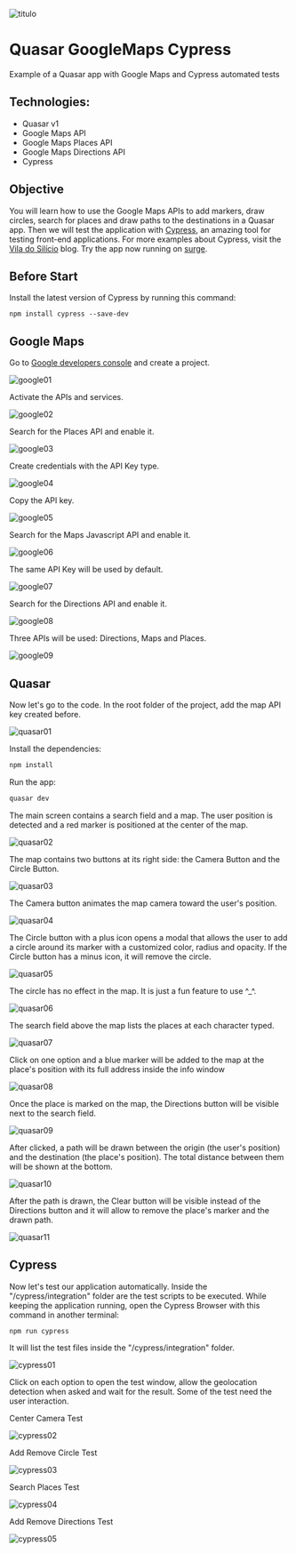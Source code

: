 ![titulo](/docs/titulo.JPG)

# Quasar GoogleMaps Cypress

Example of a Quasar app with Google Maps and Cypress automated tests

## Technologies:

- Quasar v1
- Google Maps API
- Google Maps Places API
- Google Maps Directions API
- Cypress

## Objective

You will learn how to use the Google Maps APIs to add markers, draw circles, search for places and draw paths to the destinations in a Quasar app. Then we will test the application with [Cypress](https://www.cypress.io/), an amazing tool for testing front-end applications. For more examples about Cypress, visit the [Vila do Silício](http://viladosilicio.com.br/testes-e2e-com-cypress-no-quasar-framework/) blog.
Try the app now running on [surge](https://quasar-googlemaps.surge.sh/#/).

## Before Start

Install the latest version of Cypress by running this command:

```batch
npm install cypress --save-dev
```

## Google Maps

Go to [Google developers console](https://console.developers.google.com/) and create a project.

![google01](/docs/google01.JPG)

Activate the APIs and services.

![google02](/docs/google02.JPG)

Search for the Places API and enable it.

![google03](/docs/google03.JPG)

Create credentials with the API Key type.

![google04](/docs/google04.JPG)

Copy the API key.

![google05](/docs/google05.JPG)

Search for the Maps Javascript API and enable it.

![google06](/docs/google06.JPG)

The same API Key will be used by default.

![google07](/docs/google07.JPG)

Search for the Directions API and enable it.

![google08](/docs/google08.JPG)

Three APIs will be used: Directions, Maps and Places.

![google09](/docs/google09.JPG)

## Quasar

Now let's go to the code.
In the root folder of the project, add the map API key created before.

![quasar01](/docs/quasar01.JPG)

Install the dependencies:

```bash
npm install
```

Run the app:

```bash
quasar dev
```

The main screen contains a search field and a map. The user position is detected and a red marker is positioned at the center of the map.

![quasar02](/docs/quasar02.JPG)

The map contains two buttons at its right side: the Camera Button and the Circle Button.

![quasar03](/docs/quasar03.JPG)

The Camera button animates the map camera toward the user's position.

![quasar04](/docs/quasar04.JPG)

The Circle button with a plus icon opens a modal that allows the user to add a circle around its marker with a customized color, radius and opacity. If the Circle button has a minus icon, it will remove the circle.

![quasar05](/docs/quasar05.JPG)

The circle has no effect in the map. It is just a fun feature to use ^\_^.

![quasar06](/docs/quasar06.JPG)

The search field above the map lists the places at each character typed.

![quasar07](/docs/quasar07.JPG)

Click on one option and a blue marker will be added to the map at the place's position with its full address inside the info window

![quasar08](/docs/quasar08.JPG)

Once the place is marked on the map, the Directions button will be visible next to the search field.

![quasar09](/docs/quasar09.JPG)

After clicked, a path will be drawn between the origin (the user's position) and the destination (the place's position).
The total distance between them will be shown at the bottom.

![quasar10](/docs/quasar10.JPG)

After the path is drawn, the Clear button will be visible instead of the Directions button and it will allow to remove the place's marker and the drawn path.

![quasar11](/docs/quasar11.JPG)

## Cypress

Now let's test our application automatically.
Inside the "/cypress/integration" folder are the test scripts to be executed.
While keeping the application running, open the Cypress Browser with this command in another terminal:

```batch
npm run cypress
```

It will list the test files inside the "/cypress/integration" folder.

![cypress01](/docs/cypress01.JPG)

Click on each option to open the test window, allow the geolocation detection when asked and wait for the result.
Some of the test need the user interaction.

Center Camera Test

![cypress02](/docs/cypress02.JPG)

Add Remove Circle Test

![cypress03](/docs/cypress03.JPG)

Search Places Test

![cypress04](/docs/cypress04.JPG)

Add Remove Directions Test

![cypress05](/docs/cypress05.JPG)
